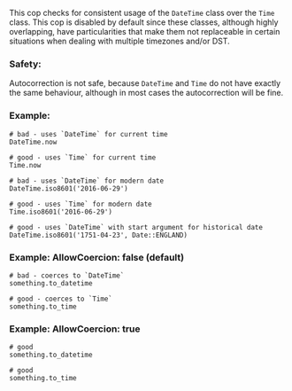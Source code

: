 This cop checks for consistent usage of the `DateTime` class over the
`Time` class. This cop is disabled by default since these classes,
although highly overlapping, have particularities that make them not
replaceable in certain situations when dealing with multiple timezones
and/or DST.

### Safety:

Autocorrection is not safe, because `DateTime` and `Time` do not have
exactly the same behaviour, although in most cases the autocorrection
will be fine.

### Example:

    # bad - uses `DateTime` for current time
    DateTime.now

    # good - uses `Time` for current time
    Time.now

    # bad - uses `DateTime` for modern date
    DateTime.iso8601('2016-06-29')

    # good - uses `Time` for modern date
    Time.iso8601('2016-06-29')

    # good - uses `DateTime` with start argument for historical date
    DateTime.iso8601('1751-04-23', Date::ENGLAND)

### Example: AllowCoercion: false (default)

    # bad - coerces to `DateTime`
    something.to_datetime

    # good - coerces to `Time`
    something.to_time

### Example: AllowCoercion: true

    # good
    something.to_datetime

    # good
    something.to_time